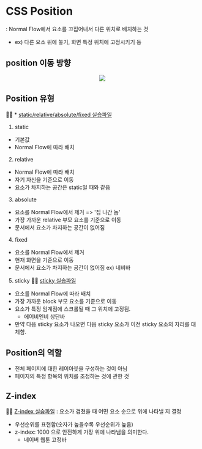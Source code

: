 # CSS Position
: Normal Flow에서 요소를 끄집어내서 다른 위치로 배치하는 것
- ex) 다른 요소 위에 놓기, 화면 특정 위치에 고정시키기 등

## position 이동 방향
<p align="center">
<img src = 'https://user-images.githubusercontent.com/39366835/221579946-c293cd53-97da-484e-abb1-509ed9015a5a.PNG'>
</p>

## Position 유형
👩‍💻 * [static/relative/absolute/fixed 실습파일](../position/%EC%8B%A4%EC%8A%B5/%EC%8B%A4%EC%8A%B5_position.html)

1. static
  - 기본값
  - Normal Flow에 따라 배치

2. relative
  - Normal Flow에 따라 배치
  - 자기 자신을 기준으로 이동
  - 요소가 차지하는 공간은 static일 때와 같음

3. absolute
  - 요소를 Normal Flow에서 제거 => '집 나간 놈'
  - 가장 가까운 relative 부모 요소를 기준으로 이동
  - 문서에서 요소가 차지하는 공간이 없어짐

4. fixed
  - 요소를 Normal Flow에서 제거
  - 현재 화면을 기준으로 이동
  - 문서에서 요소가 차지하는 공간이 없어짐
  ex) 네비바

5. sticky
👩‍💻  [sticky 실습파일](../position/%EC%8B%A4%EC%8A%B5/%EC%8B%A4%EC%8A%B5_sticky.html)

  - 요소를 Normal Flow에 따라 배치
  - 가장 가까운 block 부모 요소를 기준으로 이동
  - 요소가 특정 임계점에 스크롤될 때 그 위치에 고정됨.
    - 에어비엔비 상단바
  - 만약 다음 sticky 요소가 나오면 다음 sticky 요소가 이전 sticky 요소의 자리를 대체함.

## Position의 역할
- 전체 페이지에 대한 레이아웃을 구성하는 것이 아님
- 페이지의 특정 항목의 위치를 조정하는 것에 관한 것

## Z-index
👩‍💻 [Z-index 실습파일](../position/%EC%8B%A4%EC%8A%B5/%EC%8B%A4%EC%8A%B5_z_index.html)
: 요소가 겹쳤을 때 어떤 요소 순으로 위에 나타낼 지 결정

- 우선순위를 표현함(숫자가 높을수록 우선순위가 높음)
- z-index: 1000 으로 안전하게 가장 위에 나타냄을 의미한다.
  - 네이버 웹툰 고정바